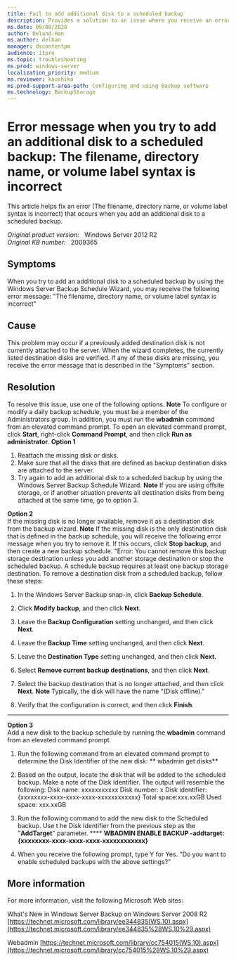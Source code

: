 ```yaml
---
title: Fail to add additional disk to a scheduled backup
description: Provides a solution to an issue where you receive an error message when you try to add an additional disk to a scheduled backup.
ms.date: 09/08/2020
author: Deland-Han
ms.author: delhan
manager: dscontentpm
audience: itpro
ms.topic: troubleshooting
ms.prod: windows-server
localization_priority: medium
ms.reviewer: kaushika
ms.prod-support-area-path: Configuring and using Backup software
ms.technology: BackupStorage
---
```

# Error message when you try to add an additional disk to a scheduled backup: The filename, directory name, or volume label syntax is incorrect

This article helps fix an error (The filename, directory name, or volume label syntax is incorrect) that occurs when you add an additional disk to a scheduled backup.

_Original product version:_ &nbsp; Windows Server 2012 R2  
_Original KB number:_ &nbsp; 2009365

## Symptoms

When you try to add an additional disk to a scheduled backup by using the Windows Server Backup Schedule Wizard, you may receive the following error message:
"The filename, directory name, or volume label syntax is incorrect"

## Cause

This problem may occur if a previously added destination disk is not currently attached to the server. When the wizard completes, the currently listed destination disks are verified. If any of these disks are missing, you receive the error message that is described in the "Symptoms" section. 

## Resolution

To resolve this issue, use one of the following options.
 **Note** To configure or modify a daily backup schedule, you must be a member of the Administrators group. In addition, you must run the **wbadmin** command from an elevated command prompt. To open an elevated command prompt, click **Start**, right-click **Command Prompt**, and then click **Run as administrator**.
 **Option 1** 
1. Reattach the missing disk or disks.
2. Make sure that all the disks that are defined as backup destination disks are attached to the server.
3. Try again to add an additional disk to a scheduled backup by using the Windows Server Backup Schedule Wizard.
 **Note** If you are using offsite storage, or if another situation prevents all destination disks from being attached at the same time, go to option 3.

**Option 2**  
If the missing disk is no longer available, remove it as a destination disk from the backup wizard.
 **Note** If the missing disk is the only destination disk that is defined in the backup schedule, you will receive the following error message when you try to remove it. If this occurs, click **Stop backup**, and then create a new backup schedule.
"Error: You cannot remove this backup storage destination unless you add another storage destination or stop the scheduled backup. A schedule backup requires at least one backup storage destination.
To remove a destination disk from a scheduled backup, follow these steps: 
1. In the Windows Server Backup snap-in, click **Backup Schedule**.

2. Click **Modify backup**, and then click **Next**.
3. Leave the **Backup Configuration** setting unchanged, and then click **Next**.
4. Leave the **Backup Time** setting unchanged, and then click **Next**.
5. Leave the **Destination Type** setting unchanged, and then click **Next.**  
6. Select **Remove current backup destinations**, and then click **Next**.
7. Select the backup destination that is no longer attached, and then click **Next**.
 **Note** Typically, the disk will have the name "(Disk offline)."

8. Verify that the configuration is correct, and then click **Finish**.
 ****  
 **Option 3**  
Add a new disk to the backup schedule by running the **wbadmin** command from an elevated command prompt.
1. Run the following command from an elevated command prompt to determine the Disk Identifier of the new disk:
 **     wbadmin get disks**  

2. Based on the output, locate the disk that will be added to the scheduled backup. Make a note of the Disk Identifier. The output will resemble the following:
Disk name: xxxxxxxxxxx
Disk number: x
Disk identifier: {xxxxxxxx-xxxx-xxxx-xxxx-xxxxxxxxxxxx}
Total space:xxx.xxGB
Used space: xxx.xxGB
3. Run the following command to add the new disk to the Scheduled backup.  Use t he Disk Identifier from the previous step as the "**AddTarget**" parameter.
 **** **WBADMIN ENABLE BACKUP -addtarget:{xxxxxxxx-xxxx-xxxx-xxxx-xxxxxxxxxxxx}**  

4. When you receive the following prompt, type Y for Yes.
 "Do you want to enable scheduled backups with the above settings?" 

## More information

For more information, visit the following Microsoft Web sites:

What's New in Windows Server Backup on Windows Server 2008 R2
 [https://technet.microsoft.com/library/ee344835(WS.10).aspx](https://technet.microsoft.com/library/ee344835%28WS.10%29.aspx) 

Webadmin
 [https://technet.microsoft.com/library/cc754015(WS.10).aspx](https://technet.microsoft.com/library/cc754015%28WS.10%29.aspx)
